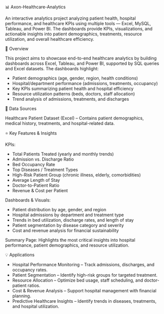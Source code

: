 📊 Axon-Healthcare-Analytics

An interactive analytics project analyzing patient health, hospital performance, and healthcare KPIs using multiple tools — Excel, MySQL, Tableau, and Power BI. The dashboards provide KPIs, visualizations, and actionable insights into patient demographics, treatments, resource utilization, and overall healthcare efficiency.

📌 Overview

This project aims to showcase end-to-end healthcare analytics by building dashboards across Excel, Tableau, and Power BI, supported by SQL queries and Excel datasets. The dashboards highlight:

- Patient demographics (age, gender, region, health conditions)
- Hospital/department performance (admissions, treatments, occupancy)
- Key KPIs summarizing patient health and hospital efficiency
- Resource utilization patterns (beds, doctors, staff allocation)
- Trend analysis of admissions, treatments, and discharges

📂 Data Sources

Healthcare Patient Dataset (Excel) – Contains patient demographics, medical history, treatments, and hospital-related data.

⭐ Key Features & Insights

KPIs:

- Total Patients Treated (yearly and monthly trends)
- Admission vs. Discharge Ratio
- Bed Occupancy Rate
- Top Diseases / Treatment Types
- High-Risk Patient Group (chronic illness, elderly, comorbidities)
- Average Length of Stay
- Doctor-to-Patient Ratio
- Revenue & Cost per Patient

Dashboards & Visuals:

- Patient distribution by age, gender, and region
- Hospital admissions by department and treatment type
- Trends in bed utilization, discharge rates, and length of stay
- Patient segmentation by disease category and severity
- Cost and revenue analysis for financial sustainability

Summary Page: Highlights the most critical insights into hospital performance, patient demographics, and resource utilization.

💡 Applications

- Hospital Performance Monitoring – Track admissions, discharges, and occupancy rates.
- Patient Segmentation – Identify high-risk groups for targeted treatment.
- Resource Allocation – Optimize bed usage, staff scheduling, and doctor-patient ratios.
- Cost & Revenue Analysis – Support hospital management with financial planning.
- Predictive Healthcare Insights – Identify trends in diseases, treatments, and hospital utilization.
